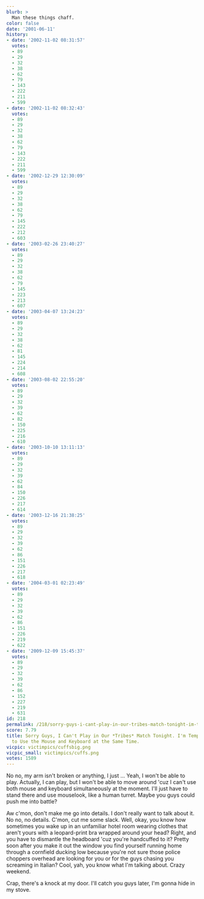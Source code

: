 ```yaml
---
blurb: >
  Man these things chaff.
color: false
date: '2001-06-11'
history:
- date: '2002-11-02 08:31:57'
  votes:
  - 89
  - 29
  - 32
  - 38
  - 62
  - 79
  - 143
  - 222
  - 211
  - 599
- date: '2002-11-02 08:32:43'
  votes:
  - 89
  - 29
  - 32
  - 38
  - 62
  - 79
  - 143
  - 222
  - 211
  - 599
- date: '2002-12-29 12:30:09'
  votes:
  - 89
  - 29
  - 32
  - 38
  - 62
  - 79
  - 145
  - 222
  - 212
  - 603
- date: '2003-02-26 23:40:27'
  votes:
  - 89
  - 29
  - 32
  - 38
  - 62
  - 79
  - 145
  - 223
  - 213
  - 607
- date: '2003-04-07 13:24:23'
  votes:
  - 89
  - 29
  - 32
  - 38
  - 62
  - 81
  - 145
  - 224
  - 214
  - 608
- date: '2003-08-02 22:55:20'
  votes:
  - 89
  - 29
  - 32
  - 39
  - 62
  - 82
  - 150
  - 225
  - 216
  - 610
- date: '2003-10-10 13:11:13'
  votes:
  - 89
  - 29
  - 32
  - 39
  - 62
  - 84
  - 150
  - 226
  - 217
  - 614
- date: '2003-12-16 21:38:25'
  votes:
  - 89
  - 29
  - 32
  - 39
  - 62
  - 86
  - 151
  - 226
  - 217
  - 618
- date: '2004-03-01 02:23:49'
  votes:
  - 89
  - 29
  - 32
  - 39
  - 62
  - 86
  - 151
  - 226
  - 219
  - 622
- date: '2009-12-09 15:45:37'
  votes:
  - 89
  - 29
  - 32
  - 39
  - 62
  - 86
  - 152
  - 227
  - 219
  - 631
id: 218
permalink: /218/sorry-guys-i-cant-play-in-our-tribes-match-tonight-im-temporarily-unable-to-use-the-mouse-and-keyboard-at-the-same-time/
score: 7.79
title: Sorry Guys, I Can't Play in Our *Tribes* Match Tonight. I'm Temporarily Unable
  to Use the Mouse and Keyboard at the Same Time.
vicpic: victimpics/cuffsbig.png
vicpic_small: victimpics/cuffs.png
votes: 1589
---
```


No no, my arm isn't broken or anything, I just ... Yeah, I won't be able
to play. Actually, I can play, but I won't be able to move around 'cuz I
can't use both mouse and keyboard simultaneously at the moment. I'll
just have to stand there and use mouselook, like a human turret. Maybe
you guys could push me into battle?

Aw c'mon, don't make me go into details. I don't really want to talk
about it. No no, no details. C'mon, cut me some slack. Well, okay, you
know how sometimes you wake up in an unfamiliar hotel room wearing
clothes that aren't yours with a leopard-print bra wrapped around your
head? Right, and you have to dismantle the headboard 'cuz you're
handcuffed to it? Pretty soon after you make it out the window you find
yourself running home through a cornfield ducking low because you're not
sure those police choppers overhead are looking for you or for the guys
chasing you screaming in Italian? Cool, yah, you know what I'm talking
about. Crazy weekend.

Crap, there's a knock at my door. I'll catch you guys later, I'm gonna
hide in my stove.